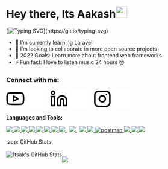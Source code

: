 
# Hey there, Its Aakash<img src="https://raw.githubusercontent.com/MartinHeinz/MartinHeinz/master/wave.gif" height="30px" width="30px">

[![Typing SVG](https://readme-typing-svg.herokuapp.com?font=Ubuntu&&color=ff652f&size=18&lines=I'm+an+Android+Deveoper.;A+Web+Developer.;A+Youtuber.;Will+Love+to+Argue+about+your+line+of+code.)](https://git.io/typing-svg)

- 🌱 I’m currently learning Laravel
- 👯 I’m looking to collaborate in more open source projects
- 🥅 2022 Goals: Learn more about frontend web frameworks
- ⚡ Fun fact: I love to listen music 24 hours 😵

### Connect with me:

[![website](youtube-light.svg)](https://youtube.com/AKBROS#gh-light-mode-only)
[![website](youtube-dark.svg)](https://youtube.com/AKBROS#gh-dark-mode-only)
&nbsp;&nbsp;
[![website](linkedin-light.svg)](https://www.linkedin.com/in/aakash-jha-b28221218#gh-light-mode-only)
[![website](linkedin-dark.svg)](https://www.linkedin.com/in/aakash-jha-b28221218#gh-dark-mode-only)
&nbsp;&nbsp;
[![website](instagram-light.svg)](https://instagram.com/1ts.akash#gh-light-mode-only)
[![website](instagram-dark.svg)](https://instagram.com/1ts.akash#gh-dark-mode-only)

**Languages and Tools:**  

<p align="left"> 
    <a href="https://www.java.com" target="_blank"> <img src="https://img.icons8.com/color/32/000000/java-coffee-cup-logo.png"/> </a>
    <a href="https://developer.mozilla.org/en-US/docs/Web/JavaScript" target="_blank"> <img src="https://img.icons8.com/color/32/000000/javascript.png"/> </a> 
    <a href="https://php.net" target="_blank"> <img src="https://img.icons8.com/cute-clipart/32/android.png"/> </a>
    <a href="https://www.w3.org/html/" target="_blank"> <img src="https://img.icons8.com/color/32/000000/html-5.png"/> </a> 
    <a href="https://www.w3schools.com/css/" target="_blank"> <img src="https://img.icons8.com/color/32/000000/css3.png"/> </a> 
    <a href="https://getbootstrap.com" target="_blank"> <img src="https://img.icons8.com/color/32/000000/bootstrap.png"/> </a> 
    <a href="https://www.python.org" target="_blank"> <img src="https://img.icons8.com/color/32/000000/python.png"/> </a> 
    <a style="padding-right:8px;" href="https://nodejs.org" target="_blank"> <img src="https://img.icons8.com/color/32/000000/nodejs.png"/> </a>
    <a style="padding-right:8px;" href="https://www.mysql.com/" target="_blank"> <img src="https://img.icons8.com/fluent/32/000000/mysql-logo.png"/> </a>
    <a href="https://vuejs.org" target="_blank"> <img src="https://img.icons8.com/color/32/000000/vue-js.png"/> </a>
    <a href="https://firebase.google.com/" target="_blank"> <img src="https://img.icons8.com/color/32/000000/firebase.png"/> </a>
    <a href="https://postman.com" target="_blank"> <img src="https://www.vectorlogo.zone/logos/getpostman/getpostman-icon.svg" alt="postman" width="32" height="32"/> </a>
    <a href="https://git-scm.com/" target="_blank"> <img src="https://img.icons8.com/color/32/000000/git.png"/> </a>
    <a href="https://cplusplus.com" target="_blank"> <img src="https://img.icons8.com/color/32/000000/c-plus-plus-logo.png"/> </a>
    <a href="https://php.net" target="_blank"> <img src="https://img.icons8.com/dusk/32/php-logo.png"/> </a>
    
  
</p> 




  <summary>:zap: GitHub Stats</summary>
  <br>

  <img align="left" alt="1tsak's GitHub Stats" src="https://github-readme-stats.vercel.app/api?username=1tsak&show_icons=true&hide_border=false&title_color=ff652f&icon_color=FFE400&bg_color=09131B&text_color=ffffff&border_color=0c1a25" />

[youtube]: https://youtube.com/AKBROS
[instagram]: https://instagram.com/1ts.akash
[linkedin]: https://www.linkedin.com/in/aakash-jha-b28221218

![](https://hit.yhype.me/github/profile?user_id=42407874)
